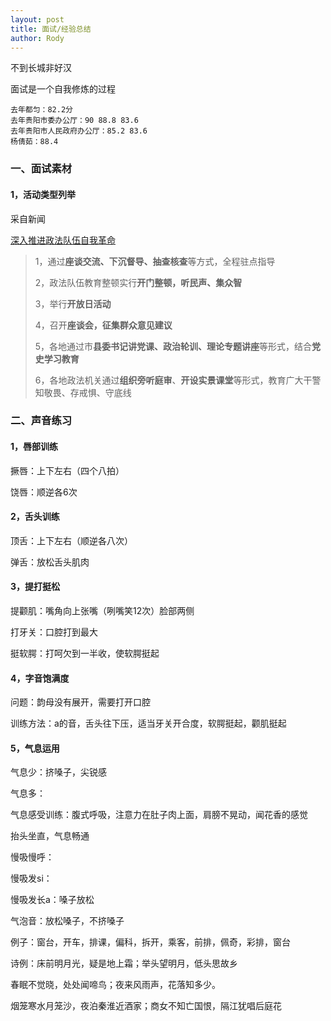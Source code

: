 ```yaml
---
layout: post
title: 面试/经验总结
author: Rody
---
```


不到长城非好汉

面试是一个自我修炼的过程

```
去年都匀：82.2分
去年贵阳市委办公厅：90 88.8 83.6
去年贵阳市人民政府办公厅：85.2 83.6
杨倩茹：88.4
```



### 一、面试素材

#### 1，活动类型列举

采自新闻

[深入推进政法队伍自我革命](http://www.chinanews.com/gn/2021/09-07/9559757.shtml)

>1，通过**座谈交流、下沉督导、抽查核查**等方式，全程驻点指导
>
>2，政法队伍教育整顿实行**开门整顿，听民声、集众智**
>
>3，举行**开放日活动**
>
>4，召开**座谈会，征集群众意见建议**
>
>5，各地通过市**县委书记讲党课、政治轮训、理论专题讲座**等形式，结合**党史学习教育**
>
>6，各地政法机关通过**组织旁听庭审**、**开设实景课堂**等形式，教育广大干警知敬畏、存戒惧、守底线

### 二、声音练习

#### 1，唇部训练

撅唇：上下左右（四个八拍）

饶唇：顺逆各6次

#### 2，舌头训练 

顶舌：上下左右（顺逆各八次）

弹舌：放松舌头肌肉

#### 3，提打挺松

提颧肌：嘴角向上张嘴（咧嘴笑12次）脸部两侧

打牙关：口腔打到最大

挺软腭：打呵欠到一半收，使软腭挺起

#### 4，字音饱满度

问题：韵母没有展开，需要打开口腔

训练方法：a的音，舌头往下压，适当牙关开合度，软腭挺起，颧肌挺起

#### 5，气息运用

气息少：挤嗓子，尖锐感

气息多：

气息感受训练：腹式呼吸，注意力在肚子肉上面，肩膀不晃动，闻花香的感觉

抬头坐直，气息畅通

慢吸慢呼：

慢吸发si：

慢吸发长a：嗓子放松

气泡音：放松嗓子，不挤嗓子

例子：窗台，开车，排课，偏科，拆开，乘客，前排，佩奇，彩排，窗台

诗例：床前明月光，疑是地上霜；举头望明月，低头思故乡

春眠不觉晓，处处闻啼鸟；夜来风雨声，花落知多少。

烟笼寒水月笼沙，夜泊秦淮近酒家；商女不知亡国恨，隔江犹唱后庭花





